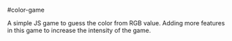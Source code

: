 #color-game

A simple JS game to guess the color from RGB value.
Adding more features in this game to increase the intensity of the game.
